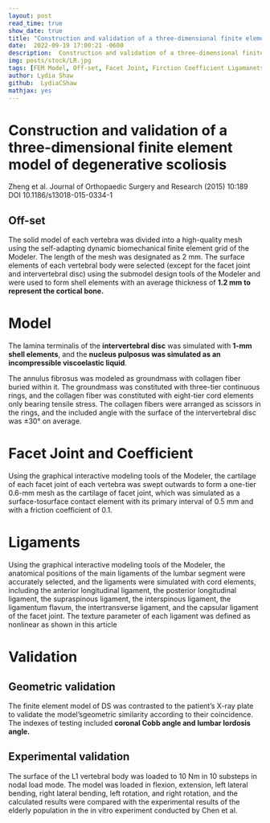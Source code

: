 ```yaml
---
layout: post
read_time: true
show_date: true
title: "Construction and validation of a three-dimensional finite element model "
date:  2022-09-19 17:00:21 -0600
description:  Construction and validation of a three-dimensional finite element model
img: posts/stock/LR.jpg
tags: [FEM Model, Off-set, Facet Joint, Firction Coefficient Ligamanets, Validation, Mechanical Peoperties in silico]
author: Lydia Shaw
github:  LydiaCShaw
mathjax: yes
---
```


# Construction and validation of a three-dimensional finite element model of degenerative scoliosis

Zheng et al. Journal of Orthopaedic Surgery and Research (2015) 10:189 
DOI 10.1186/s13018-015-0334-1

## **Off-set**

The solid model of each vertebra was divided into a high-quality mesh using the self-adapting dynamic biomechanical finite element grid of the Modeler. The length of the mesh was designated as 2 mm. The surface elements of each vertebral body were selected (except for the facet joint and intervertebral disc) using the submodel design tools of the Modeler and were used to form shell elements with an average thickness of **1.2 mm to represent the cortical bone.**

# Model

The lamina terminalis of the **intervertebral disc** was simulated with **1-mm shell elements**, and the **nucleus pulposus was simulated as an incompressible viscoelastic liquid**. 

The annulus fibrosus was modeled as groundmass with collagen fiber buried within it. The groundmass was constituted with three-tier continuous rings, and the collagen fiber was constituted with eight-tier cord elements only bearing tensile stress. The collagen fibers were arranged as scissors in the rings, and the included angle with the surface of the intervertebral disc was ±30° on average.

# Facet Joint and Coefficient

Using the graphical interactive modeling tools of the Modeler, the cartilage of each facet joint of each vertebra was swept outwards to form a one-tier 0.6-mm mesh as the cartilage of facet joint, which was simulated as a surface-tosurface contact element with its primary interval of 0.5 mm and with a friction coefficient of 0.1.

# Ligaments

Using the graphical interactive modeling tools of the Modeler, the anatomical positions of the main ligaments of the lumbar segment were accurately selected, and the ligaments were simulated with cord elements, including the anterior longitudinal ligament, the posterior longitudinal ligament, the supraspinous ligament, the interspinous ligament, the ligamentum flavum, the intertransverse ligament, and the capsular ligament of the facet joint. The texture parameter of each ligament was defined as nonlinear as shown in this article

# Validation

## Geometric validation

The finite element model of DS was contrasted to the patient’s X-ray plate to validate the model’sgeometric similarity according to their coincidence. The indexes of testing included **coronal Cobb angle and lumbar lordosis angle.**

## Experimental validation

The surface of the L1 vertebral body was loaded to 10 Nm in 10 substeps in nodal load mode. The model was loaded in flexion, extension, left lateral bending, right lateral bending, left rotation, and right rotation, and the calculated results were compared with the experimental results of the elderly population in the in vitro experiment conducted by Chen et al.